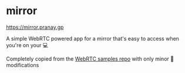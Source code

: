 # mirror

https://mirror.pranay.gp
 
A simple WebRTC powered app for a mirror that's easy to access when you're on your 💻

Completely copied from the [WebRTC samples repo](https://github.com/webrtc/samples/tree/0d7684c527d846aee9a973baddd047066faf0bc6/src/content/getusermedia/gum) with only minor 💅 modifications
